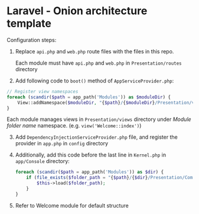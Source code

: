 # Laravel - Onion architecture template

Configuration steps:

1. Replace `api.php` and `web.php` route files with the files in this repo.

    Each module must have `api.php` and `web.php` in `Presentation/routes` directory
2. Add following code to `boot()` method of `AppServiceProvider.php`:
```php
// Register view namespaces
foreach (scandir($path = app_path('Modules')) as $moduleDir) {
    View::addNamespace($moduleDir, "{$path}/{$moduleDir}/Presentation/views");
}
```

Each module manages views in `Presentation/views` directory under *Module folder name* namespace. (e.g. `view('Welcome::index')`)

3. Add `DependencyInjectionServiceProvider.php` file, and register the provider in `app.php` in `config` directory

4. Additionally, add this code before the last line in `Kernel.php` in `app/Console` directory:

   ```php
   foreach (scandir($path = app_path('Modules')) as $dir) {
       if (file_exists($folder_path = "{$path}/{$dir}/Presentation/Commands")) {
           $this->load($folder_path);
       }
   }
   ```

5. Refer to Welcome module for default structure

